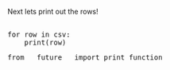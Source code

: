 Next lets print out the rows!

<pre class="file" data-filename="app.py" data-target="append">

for row in csv:
    print(row)
</pre>

<pre class="file" data-filename="app.py" data-target="append" data-marker="import csv">
from __future__ import print_function
</pre>